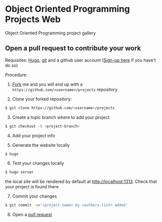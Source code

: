 # Object Oriented Programming Projects Web

Object Oriented Programming project gallery

## Open a pull request to contribute your work

Requisites: [Hugo](https://gohugo.io/getting-started/installing/), [git]() and a github user account ([Sign-up here](https://github.com/join?source=header-home) if you have't do so)

Procedure:

1. [Fork](https://help.github.com/articles/fork-a-repo/) me and you will end up with a ```https://github.com/<username>/projects``` repository

2. Clone your forked repository:

 ```sh
 $ git clone https://github.com/<username>/projects
 ```
 
3. Create a topic branch where to add your project

 ```sh
 $ git checkout -b <project-branch>
 ```

4. Add your project info

5. Generate the website locally

 ```sh
 $ hugo
 ```
 
6. Test your changes locally

 ```sh
 $ hugo server
 ```

the local site will be rendered by default at [http://localhost:1313](http://localhost:1313). Check that your project is found there

7. Commit your changes 

 ```sh
 $ git commit -am'<project-name> by <authors-list> added'
 ```

8. Open a [pull request](https://help.github.com/articles/creating-a-pull-request/)
